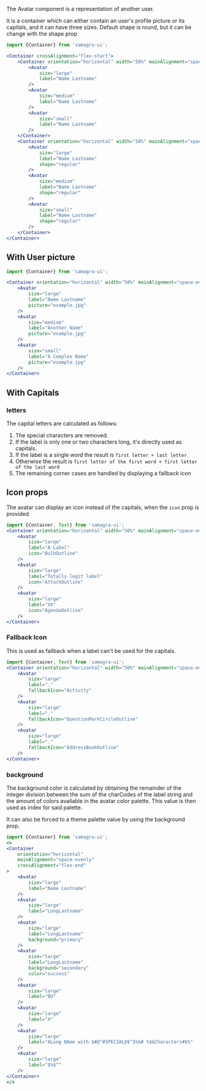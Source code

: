 The Avatar component is a representation of another user.

It is a container which can either contain an user's profile picture or its capitals, and it can have three sizes.
Default shape is round, but it can be change with the shape prop

```jsx
import {Container} from 'samagra-ui';

<Container crossAlignment="flex-start">
    <Container orientation="horizontal" width="50%" mainAlignment="space-evenly" crossAlignment="flex-end" padding={{ vertical: 'small' }}>
        <Avatar
            size="large"
            label="Name Lastname"
        />
        <Avatar
            size="medium"
            label="Name Lastname"
        />
        <Avatar
            size="small"
            label="Name Lastname"
        />
    </Container>
    <Container orientation="horizontal" width="50%" mainAlignment="space-evenly" crossAlignment="flex-end" padding={{ vertical: 'small' }}>
        <Avatar
            size="large"
            label="Name Lastname"
            shape="regular"
        />
        <Avatar
            size="medium"
            label="Name Lastname"
            shape="regular"
        />
        <Avatar
            size="small"
            label="Name Lastname"
            shape="regular"
        />
    </Container>
</Container>
```

## With User picture
```jsx
import {Container} from 'samagra-ui';

<Container orientation="horizontal" width="50%" mainAlignment="space-evenly" crossAlignment="flex-end">
    <Avatar
        size="large"
        label="Name Lastname"
        picture="example.jpg"
    />
    <Avatar
        size="medium"
        label="Another Name"
        picture="example.jpg"
    />
    <Avatar
        size="small"
        label="A Complex Name"
        picture="example.jpg"
    />
</Container>
```
## With Capitals
### letters
The capital letters are calculated as follows:


1. The special characters are removed.
1. If the label is only one or two characters long, it's directly used as capitals.
1. If the label is a single word the result is `first letter + last letter`
1. Otherwise the result is `first letter of the first word + first letter of the last word`
1. The remaining corner cases are handled by displaying a fallback icon

## Icon props
The avatar can display an icon instead of the capitals, when the `icon` prop is provided

```jsx
import {Container, Text} from 'samagra-ui';
<Container orientation="horizontal" width="50%" mainAlignment="space-evenly" crossAlignment="flex-end">
    <Avatar
        size="large"
        label="A Label"
        icon="BulbOutline"
    />
    <Avatar
        size="large"
        label="Totally legit label"
        icon="AttachOutline"
    />
    <Avatar
        size="large"
        label="XX"
        icon="AgendaOutline"
    />
</Container>
```

### Fallback Icon
This is used as fallback when a label can't be used for the capitals.
```jsx
import {Container, Text} from 'samagra-ui';
<Container orientation="horizontal" width="50%" mainAlignment="space-evenly" crossAlignment="flex-end">
    <Avatar
        size="large"
        label="."
        fallbackIcon="Activity"
    />
    <Avatar
        size="large"
        label="."
        fallbackIcon="QuestionMarkCircleOutline"
    />
    <Avatar
        size="large"
        label="."
        fallbackIcon="AddressBookOutline"
    />
</Container>

```

### background
The background color is calculated by obtaining the remainder of the integer division between the sum of the charCodes of the label string and the amount of colors available in the avatar color palette.
This value is then used as index for said palette.

It can also be forced to a theme palette value by using the background prop.
```jsx
import {Container} from 'samagra-ui';
<>
<Container
    orientation="horizontal"
    mainAlignment="space-evenly"
    crossAlignment="flex-end"
>
    <Avatar
        size="large"
        label="Name Lastname"
    />
    <Avatar
        size="large"
        label="LongLastname"
    />
    <Avatar
        size="large"
        label="LongLastname"
        background="primary"
    />
    <Avatar
        size="large"
        label="LongLastname"
        background="secondary"
        color="success"
    />
    <Avatar
        size="large"
        label="BU"
    />
    <Avatar
        size="large"
        label="X"
    />
    <Avatar
        size="large"
        label="ALong NAme with $#@^#SPECIAL@$^$%&# %$&Characters#$%"
    />
    <Avatar
        size="large"
        label="$%$^"
    />
</Container>
</>
```

